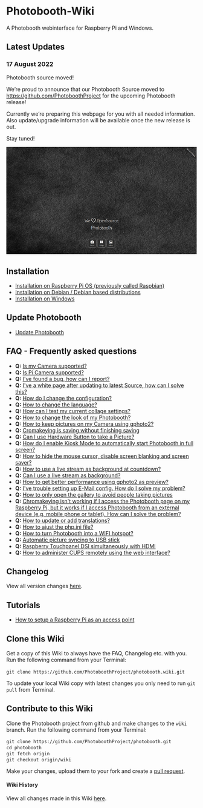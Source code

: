 # Photobooth-Wiki

A Photobooth webinterface for Raspberry Pi and Windows.


## Latest Updates
### 17 August 2022
Photobooth source moved!

We’re proud to announce that our Photobooth Source moved to https://github.com/PhotoboothProject for the upcoming Photobooth release!

Currently we’re preparing this webpage for you with all needed information. Also update/upgrade information will be available once the new release is out.

Stay tuned!


![](resources/img/start.png)

## Installation

* [Installation on Raspberry Pi OS (previously called Raspbian)](Installation-on-Debian)
* [Installation on Debian / Debian based distributions](Installation-on-Debian#installation-on-debian--debian-based-distributions)
* [Installation on Windows](Installation-on-Windows)

## Update Photobooth

* [Update Photobooth](Update-Photobooth)

## FAQ - Frequently asked questions

* **Q:** [Is my Camera supported?](FAQ#is-my-camera-supported)
* **Q:** [Is Pi Camera supported?](FAQ#is-pi-camera-supported)
* **Q:** [I've found a bug, how can I report?](FAQ#ive-a-white-page-after-updating-to-latest-source-how-can-i-solve-this)
* **Q:** [I've a white page after updating to latest Source, how can I solve this?](FAQ#ive-a-white-page-after-updating-to-latest-source-how-can-i-solve-this)
* **Q:** [How do I change the configuration?](FAQ#how-do-i-change-the-configuration)
* **Q:** [How to change the language?](FAQ#how-do-i-change-the-configuration)
* **Q:** [How can I test my current collage settings?](FAQ#how-can-i-test-my-current-collage-settings)
* **Q:** [How to change the look of my Photobooth?](FAQ#how-to-change-the-look-of-my-photobooth)
* **Q:** [How to keep pictures on my Camera using gphoto2?](FAQ#how-to-keep-pictures-on-my-camera-using-gphoto2)
* **Q:** [Cromakeying is saving without finishing saving](FAQ#cromakeying-is-saving-without-finishing-saving)
* **Q:** [Can I use Hardware Button to take a Picture?](FAQ#can-i-use-hardware-button-to-take-a-picture)
* **Q:** [How do I enable Kiosk Mode to automatically start Photobooth in full screen?](FAQ#how-do-i-enable-kiosk-mode-to-automatically-start-photobooth-in-full-screen)
* **Q:** [How to hide the mouse cursor, disable screen blanking and screen saver?](FAQ#how-to-hide-the-mouse-cursor-disable-screen-blanking-and-screen-saver)
* **Q:** [How to use a live stream as background at countdown?](FAQ#how-to-use-a-live-stream-as-background-at-countdown)
* **Q:** [Can I use a live stream as background?](FAQ#can-i-use-a-live-stream-as-background)
* **Q:** [How to get better performance using gphoto2 as preview?](FAQ#how-to-get-better-performance-using-gphoto2-as-preview)
* **Q:** [I've trouble setting up E-Mail config. How do I solve my problem?](FAQ#ive-trouble-setting-up-e-mail-config-how-do-i-solve-my-problem)
* **Q:** [How to only open the gallery to avoid people taking pictures](FAQ#how-to-only-open-the-gallery-to-avoid-people-taking-pictures)
* **Q:** [Chromakeying isn't working if I access the Photobooth page on my Raspberry Pi, but it works if I access Photobooth from an external device (e.g. mobile phone or tablet). How can I solve the problem?](FAQ#chromakeying-isnt-working-if-i-access-the-photobooth-page-on-my-raspberry-pi-but-it-works-if-i-access-photobooth-from-an-external-device-eg-mobile-phone-or-tablet-how-can-i-solve-the-problem)
* **Q:** [How to update or add translations?](FAQ#how-to-update-or-add-translations)
* **Q:** [How to ajust the php.ini file?](FAQ#how-to-ajust-the-phpini-file)
* **Q:** [How to turn Photobooth into a WIFI hotspot?](FAQ#turn-photobooth-into-a-wifi-hotspot)
* **Q:** [Automatic picture syncing to USB stick](FAQ#automatic-picture-syncing-to-usb-stick)
* **Q:** [Raspberry Touchpanel DSI simultaneously with HDMI](FAQ#raspberry-touchpanel-dsi-simultaneously-with-hdmi)
* **Q:** [How to administer CUPS remotely using the web interface?](FAQ#how-to-administer-cups-remotely-using-the-web-interface)

## Changelog
View all version changes [here](changelog).

## Tutorials

* [How to setup a Raspberry Pi as an access point](RPi-as-access-point)

## Clone this Wiki
Get a copy of this Wiki to always have the FAQ, Changelog etc. with you. Run the following command from your Terminal:

`git clone https://github.com/PhotoboothProject/photobooth.wiki.git`

To update your local Wiki copy with latest changes you only need to run `git pull` from Terminal.

## Contribute to this Wiki
Clone the Photobooth project from github and make changes to the `wiki` branch. Run the following command from your Terminal:

```
git clone https://github.com/PhotoboothProject/photobooth.git
cd photobooth
git fetch origin
git checkout origin/wiki
```

Make your changes, upload them to your fork and create a [pull request](https://github.com/PhotoboothProject/photobooth/pulls).


#### Wiki History
View all changes made in this Wiki [here](_history).
